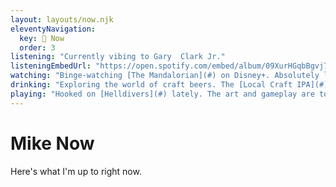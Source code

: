 ```yaml
---
layout: layouts/now.njk
eleventyNavigation:
  key: 📌 Now
  order: 3
listening: "Currently vibing to Gary  Clark Jr."
listeningEmbedUrl: "https://open.spotify.com/embed/album/09XurHGqbBgvj7SH96UbPV?utm_source=generator"
watching: "Binge-watching [The Mandalorian](#) on Disney+. Absolutely love the Star Wars universe!"
drinking: "Exploring the world of craft beers. The [Local Craft IPA](#) has been a recent favorite."
playing: "Hooked on [Helldivers](#) lately. The art and gameplay are top-notch."
---
```

# Mike Now

Here's what I'm up to right now.
